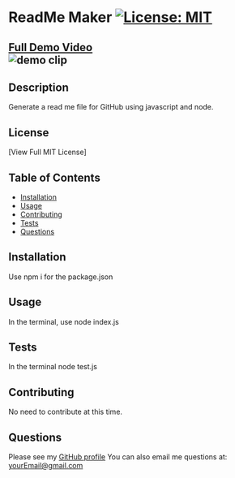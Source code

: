 
  # ReadMe Maker [![License: MIT](https://img.shields.io/badge/License-MIT-yellow.svg)](https://opensource.org/licenses/MIT)
  [Full Demo Video](https://drive.google.com/file/d/1cSVTcLB6unNn2QgwOZ-1HaJ4XZ3foEUm/view)  
  ![demo clip](rmclip.gif)
---
  ## Description
   Generate a read me file for GitHub using javascript and node.

  ## License
   [View Full MIT License]

  ## Table of Contents

  * [Installation](#installation)
  * [Usage](#usage)
  * [Contributing](#contributing)
  * [Tests](#tests)
  * [Questions](#questions)


  ## Installation
   Use npm i for the package.json

  ## Usage

   In the terminal, use node index.js

  ## Tests
   In the terminal node test.js

   ## Contributing
   No need to contribute at this time.

  ## Questions
   Please see my [GitHub profile](https://github.com/profileHere)
   You can also email me questions at: yourEmail@gmail.com


